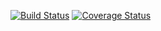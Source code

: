 [![Build Status](https://travis-ci.org/MatheusCarvalho95/react-js-tdd-clean-solid.svg?branch=master)](https://travis-ci.org/MatheusCarvalho95/react-js-tdd-clean-solid)
[![Coverage Status](https://coveralls.io/repos/github/MatheusCarvalho95/react-js-tdd-clean-solid/badge.svg?branch=master)](https://coveralls.io/github/MatheusCarvalho95/react-js-tdd-clean-solid?branch=master)
